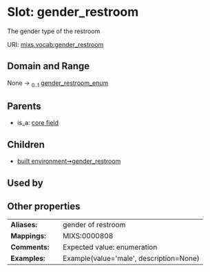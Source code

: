 
# Slot: gender_restroom


The gender type of the restroom

URI: [mixs.vocab:gender_restroom](https://w3id.org/mixs/vocab/gender_restroom)


## Domain and Range

None &#8594;  <sub>0..1</sub> [gender_restroom_enum](gender_restroom_enum.md)

## Parents

 *  is_a: [core field](core_field.md)

## Children

 *  [built environment➞gender_restroom](built_environment_gender_restroom.md)

## Used by


## Other properties

|  |  |  |
| --- | --- | --- |
| **Aliases:** | | gender of restroom |
| **Mappings:** | | MIXS:0000808 |
| **Comments:** | | Expected value: enumeration |
| **Examples:** | | Example(value='male', description=None) |


